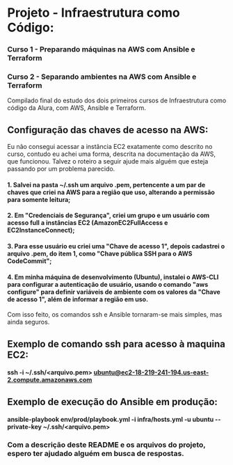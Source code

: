 # Projeto - Infraestrutura como Código:
### Curso 1 - Preparando máquinas na AWS com Ansible e Terraform
### Curso 2 - Separando ambientes na AWS com Ansible e Terraform
Compilado final do estudo dos dois primeiros cursos de Infraestrutura como código da Alura, com AWS, Ansible e Terraform.

## Configuração das chaves de acesso na AWS:
Eu não consegui acessar a instância EC2 exatamente como descrito no curso, contudo eu achei uma forma, descrita na documentação da AWS, que funcionou. Talvez o roteiro a seguir ajude mais alguém que esteja passando por um problema parecido.
#### 1. Salvei na pasta ~/.ssh um arquivo .pem, pertencente a um par de chaves que criei na AWS para a região que uso, alterando a permissão para somente leitura;
#### 2. Em "Credenciais de Segurança", criei um grupo e um usuário com acesso full a instâncias EC2 (AmazonEC2FullAccess e EC2InstanceConnect);
#### 3. Para esse usuário eu criei uma "Chave de acesso 1", depois cadastrei o arquivo .pem, do item 1, como "Chave pública SSH para o AWS CodeCommit";
#### 4. Em minha máquina de desenvolvimento (Ubuntu), instalei o AWS-CLI para configurar a autenticação de usuário, usando o comando "aws configure" para definir variáveis de ambiente com os valores da "Chave de acesso 1", além de informar a região em uso.
Com isso feito, os comandos ssh e Ansible tornaram-se mais simples, mas ainda seguros.

## Exemplo de comando ssh para acesso à maquina EC2:
#### ssh -i ~/.ssh/<arquivo.pem> ubuntu@ec2-18-219-241-194.us-east-2.compute.amazonaws.com

## Exemplo de execução do Ansible em produção:
#### ansible-playbook env/prod/playbook.yml -i infra/hosts.yml -u ubuntu --private-key ~/.ssh/<arquivo.pem>

### Com a descrição deste README e os arquivos do projeto, espero ter ajudado alguém em busca de respostas.